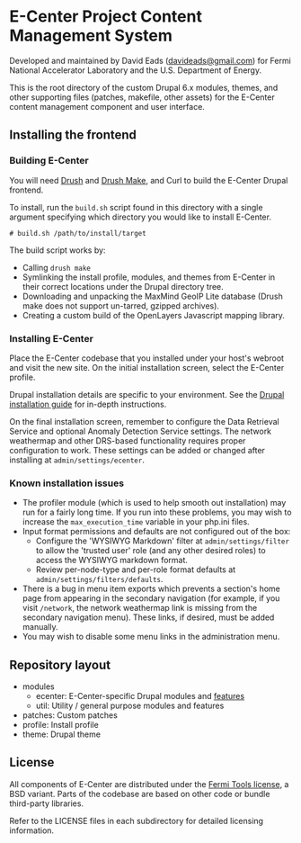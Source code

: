 # E-Center Project Content Management System

Developed and maintained by David Eads (davideads@gmail.com) for Fermi National
Accelerator Laboratory and the U.S. Department of Energy.

This is the root directory of the custom Drupal 6.x modules, themes, and other
supporting files (patches, makefile, other assets) for the E-Center content
management component and user interface.

## Installing the frontend

### Building E-Center

You will need [Drush][drush] and [Drush Make][drush_make], and Curl to build the
E-Center Drupal frontend.

To install, run the `build.sh` script found in this directory with a single
argument specifying which directory you would like to install E-Center.

    # build.sh /path/to/install/target

The build script works by:

 * Calling `drush make`
 * Symlinking the install profile, modules, and themes from E-Center in their
correct locations under the Drupal directory tree.
 * Downloading and unpacking the MaxMind GeoIP Lite database (Drush make does
not support un-tarred, gzipped archives).
 * Creating a custom build of the OpenLayers Javascript mapping library.

### Installing E-Center

Place the E-Center codebase that you installed under your host's webroot and
visit the new site. On the initial installation screen, select the E-Center 
profile.

Drupal installation details are specific to your environment. See the
[Drupal installation guide][drupal_install] for in-depth instructions.

On the final installation screen, remember to configure the Data
Retrieval Service and optional Anomaly Detection Service settings. The network
weathermap and other DRS-based functionality requires proper configuration
to work. These settings can be added or changed after installing at 
`admin/settings/ecenter`.

### Known installation issues

 * The profiler module (which is used to help smooth out installation) may run
for a fairly long time. If you run into these problems, you may wish to increase
the `max_execution_time` variable in your php.ini files.
 * Input format permissions and defaults are not configured out of the box:
   * Configure the 'WYSIWYG Markdown' filter at `admin/settings/filter` to 
allow the 'trusted user' role (and any other desired roles) to access the 
WYSIWYG markdown format. 
   * Review per-node-type and per-role format defaults at 
`admin/settings/filters/defaults`.
 * There is a bug in menu item exports which prevents a section's home page from 
appearing in the secondary navigation (for example, if you visit `/network`, the 
network weathermap link is missing from the secondary navigation menu). These
links, if desired, must be added manually.
 * You may wish to disable some menu links in the administration menu.

## Repository layout

 * modules
   * ecenter: E-Center-specific Drupal modules and [features][features]
   * util: Utility / general purpose modules and features
 * patches: Custom patches
 * profile: Install profile
 * theme: Drupal theme

## License

All components of E-Center are distributed under the [Fermi Tools
license][fermitools], a BSD variant. Parts of the codebase are based on other 
code or bundle third-party libraries.

Refer to the LICENSE files in each subdirectory for detailed licensing
information.

 [drush]: http://drupal.org/project/drush
 [drush_make]: http://drupal.org/project/drush_make
 [features]: http://drupal.org/project/features
 [fermitools]: http://fermitools.fnal.gov/about/terms.html
 [drupal_install]: http://drupal.org/documentation/install
